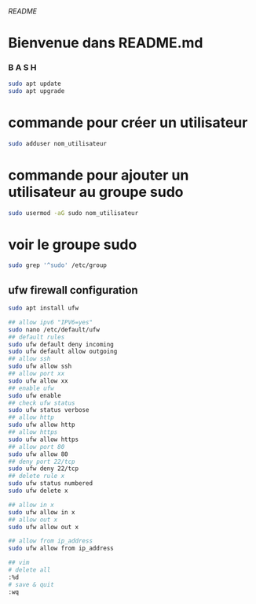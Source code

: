 ###### README

# Bienvenue dans README.md

### B A S H

````bash
sudo apt update
sudo apt upgrade
````

# commande pour créer un utilisateur
````bash
sudo adduser nom_utilisateur
````
# commande pour ajouter un utilisateur au groupe sudo
````bash
sudo usermod -aG sudo nom_utilisateur
````
# voir le groupe sudo
````bash
sudo grep '^sudo' /etc/group
````

## ufw firewall configuration #
````bash
sudo apt install ufw

## allow ipv6 "IPV6=yes"
sudo nano /etc/default/ufw
## default rules
sudo ufw default deny incoming
sudo ufw default allow outgoing
## allow ssh
sudo ufw allow ssh
## allow port xx
sudo ufw allow xx
## enable ufw
sudo ufw enable
## check ufw status
sudo ufw status verbose
## allow http
sudo ufw allow http
## allow https
sudo ufw allow https
## allow port 80
sudo ufw allow 80
## deny port 22/tcp
sudo ufw deny 22/tcp
## delete rule x
sudo ufw status numbered
sudo ufw delete x

## allow in x
sudo ufw allow in x
## allow out x
sudo ufw allow out x

## allow from ip_address
sudo ufw allow from ip_address

## vim
# delete all
:%d
# save & quit
:wq

